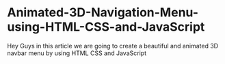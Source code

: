 # Animated-3D-Navigation-Menu-using-HTML-CSS-and-JavaScript
Hey Guys in this article we are going to create a beautiful and animated 3D navbar menu by using HTML CSS and JavaScript
